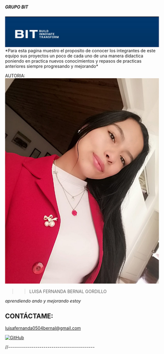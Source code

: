 ##### GRUPO BIT #######
<img src="./assets/logo.jpg" alt="logo equipo "/>
*Para esta pagina muestro el proposito de conocer los integrantes de este equipo sus proyectos un poco de cada uno de una manera didactica poniendo en practica nuevos conocimientos y repasos de practicas anteriores siempre progresando y mejorando*

AUTORIA:
<img src="./assets/autora.jpg" alt="autor"/>
>>LUISA FERNANDA BERNAL GORDILLO

_aprendiendo ando y mejorando estoy_

## CONTÁCTAME:

luisafernanda0504bernal@gmail.com

[![GitHub](https://img.shields.io/badge/GitHub-lufernanda--05-blue?logo=github)](https://github.com/lufernanda-05)

//--------------------------------------------